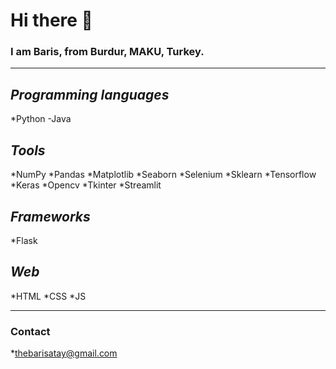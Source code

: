 # Hi there 👋

### I am Baris, from Burdur, MAKU, Turkey.

---

## *Programming languages*
*Python
-Java

## *Tools*
*NumPy
*Pandas
*Matplotlib
*Seaborn
*Selenium
*Sklearn
*Tensorflow
*Keras
*Opencv
*Tkinter
*Streamlit

## *Frameworks*
*Flask

## *Web*
*HTML
*CSS
*JS

---

### Contact
*thebarisatay@gmail.com
